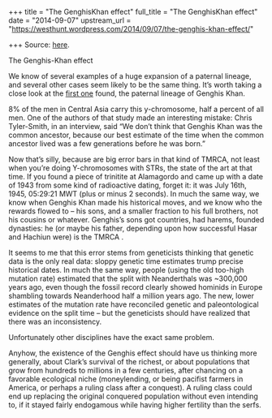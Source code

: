 +++
title = "The GenghisKhan effect"
full_title = "The GenghisKhan effect"
date = "2014-09-07"
upstream_url = "https://westhunt.wordpress.com/2014/09/07/the-genghis-khan-effect/"

+++
Source: [here](https://westhunt.wordpress.com/2014/09/07/the-genghis-khan-effect/).

The Genghis-Khan effect

We know of several examples of a huge expansion of a paternal lineage,
and several other cases seem likely to be the same thing. It’s worth
taking a close look at the [first
one](http://www.ncbi.nlm.nih.gov/pmc/articles/PMC1180246/) found, the
paternal lineage of Genghis Khan.

8% of the men in Central Asia carry this y-chromosome, half a percent
of all men. One of the authors of that study made an interesting
mistake: Chris Tyler-Smith, in an interview, said “We don’t think that
Genghis Khan was the common ancestor, because our best estimate of the
time when the common ancestor lived was a few generations before he was
born.”

Now that’s silly, because are big error bars in that kind of TMRCA, not
least when you’re doing Y-chromosomes with STRs, the state of the art at
that time. If you found a piece of trinitite at Alamagordo and came up
with a date of 1943 from some kind of radioactive dating, forget it: it
was July 16th, 1945, 05:29:21 MWT (plus or minus 2 seconds). In much
the same way, we know when Genghis Khan made his historical moves, and
we know who the rewards flowed to – his sons, and a smaller fraction to
his full brothers, not his cousins or whatever. Genghis’s sons got
countries, had harems, founded dynasties: he (or maybe his father,
depending upon how successful Hasar and Hachiun were) is the TMRCA .

It seems to me that this error stems from geneticists thinking that
genetic data is the only real data: sloppy genetic time estimates trump
precise historical dates. In much the same way, people (using the old
too-high mutation rate) estimated that the split with Neanderthals was
\~300,000 years ago, even though the fossil record clearly showed
hominids in Europe shambling towards Neanderhood half a million years
ago. The new, lower estimates of the mutation rate have reconciled
genetic and paleontological evidence on the split time – but the
geneticists should have realized that there was an inconsistency.

Unfortunately other disciplines have the exact same problem.

Anyhow, the existence of the Genghis effect should have us thinking more
generally, about Clark’s survival of the richest, or about populations
that grow from hundreds to millions in a few centuries, after chancing
on a favorable ecological niche (moneylending, or being pacifist farmers
in America, or perhaps a ruling class after a conquest). A ruling class
could end up replacing the original conquered population without even
intending to, if it stayed fairly endogamous while having higher
fertility than the serfs.

